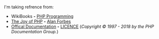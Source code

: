 I'm taking refrence from:
- WikiBooks **-** [PHP Programming](https://en.wikibooks.org/wiki/PHP_Programming)
- [The Joy of PHP](http://www.joyofphp.com/) **-** [Alan Forbes](https://datenpdf.com/viewer/web/viewer.html?file=https%3A%2F%2Fdatenpdf.com%2FdownloadFile%2Fthe-joy-of-php-alan-forbes-html-element-php_pdf%3Fpreview%3D1#%5B%7B%22num%22%3A38%2C%22gen%22%3A0%7D%2C%7B%22name%22%3A%22XYZ%22%7D%2C36%2C807%2Cnull%5D)
- [Offical Documentation](http://php.net/docs.php) **-** [LICENCE](http://php.net/manual/en/cc.license.php) (*Copyright © 1997 - 2018 by the PHP Documentation Group.*)
